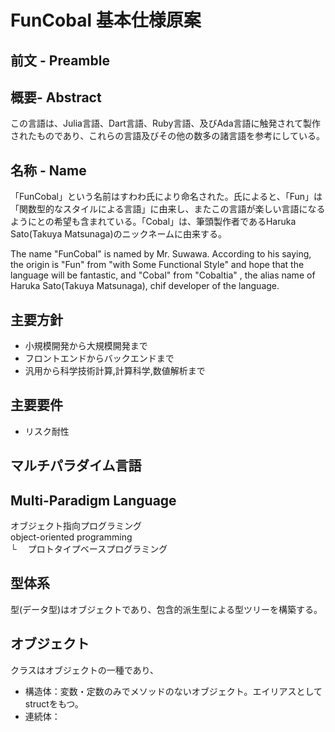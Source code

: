# FunCobal 基本仕様原案

## 前文 - Preamble

## 概要- Abstract

この言語は、Julia言語、Dart言語、Ruby言語、及びAda言語に触発されて製作されたものであり、これらの言語及びその他の数多の諸言語を参考にしている。

## 名称 - Name

「FunCobal」という名前はすわわ氏により命名された。氏によると、「Fun」は「関数型的なスタイルによる言語」に由来し、またこの言語が楽しい言語になるようにとの希望も含まれている。「Cobal」は、筆頭製作者であるHaruka Sato(Takuya Matsunaga)のニックネームに由来する。

The name "FunCobal" is named by Mr. Suwawa. According to his saying, the origin is "Fun" from "with Some Functional Style" and hope that the language will be fantastic, and "Cobal" from "Cobaltia" , the alias name of Haruka Sato(Takuya Matsunaga), chif developer of the language.

## 主要方針

- 小規模開発から大規模開発まで
- フロントエンドからバックエンドまで
- 汎用から科学技術計算,計算科学,数値解析まで

## 主要要件

- リスク耐性

## マルチパラダイム言語

## Multi-Paradigm Language

オブジェクト指向プログラミング  
object-oriented programming  
└ 　プロトタイプベースプログラミング

## 型体系

型(データ型)はオブジェクトであり、包含的派生型による型ツリーを構築する。

## オブジェクト

クラスはオブジェクトの一種であり、

- 構造体：変数・定数のみでメソッドのないオブジェクト。エイリアスとしてstructをもつ。
- 連続体：
